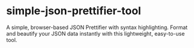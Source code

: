 # simple-json-prettifier-tool
A simple, browser-based JSON Prettifier with syntax highlighting. Format and beautify your JSON data instantly with this lightweight, easy-to-use tool.
